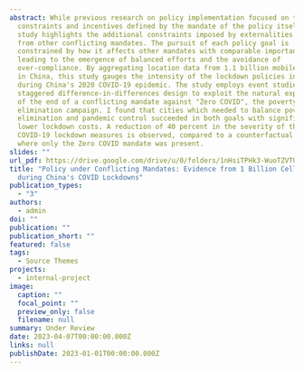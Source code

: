 ```yaml
---
abstract: While previous research on policy implementation focused on the
  constraints and incentives defined by the mandate of the policy itself, this
  study highlights the additional constraints imposed by externalities arising
  from other conflicting mandates. The pursuit of each policy goal is
  constrained by how it affects other mandates with comparable importance,
  leading to the emergence of balanced efforts and the avoidance of
  over-compliance. By aggregating location data from 1.1 billion mobile devices
  in China, this study gauges the intensity of the lockdown policies in cities
  during China's 2020 COVID-19 epidemic. The study employs event studies and a
  staggered difference-in-differences design to exploit the natural experiment
  of the end of a conflicting mandate against "Zero COVID", the poverty
  elimination campaign. I found that cities which needed to balance poverty
  elimination and pandemic control succeeded in both goals with significantly
  lower lockdown costs. A reduction of 40 percent in the severity of their
  COVID-19 lockdown measures is observed, compared to a counterfactual scenario
  where only the Zero COVID mandate was present.
slides: ""
url_pdf: https://drive.google.com/drive/u/0/folders/1nHsiTPHk3-WuoTZVTUWub6Zg5YZCdsHP
title: "Policy under Conflicting Mandates: Evidence from 1 Billion Cellphones
  during China's COVID Lockdowns"
publication_types:
  - "3"
authors:
  - admin
doi: ""
publication: ""
publication_short: ""
featured: false
tags:
  - Source Themes
projects:
  - internal-project
image:
  caption: ""
  focal_point: ""
  preview_only: false
  filename: null
summary: Under Review
date: 2023-04-07T00:00:00.000Z
links: null
publishDate: 2023-01-01T00:00:00.000Z
---
```

